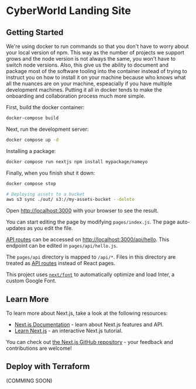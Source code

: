 # CyberWorld Landing Site

## Getting Started

We're using docker to run commands so that you don't have to worry about your local version of npm. This way 
as the number of projects we support grows and the node version is not always the same, you won't have to switch
node versions. Also, this give us the ability to document and package most of the software tooling into the container
instead of trying to instruct you on how to install it on your machine because who knows what all the nuances are
on your machine, espeacially if you have multiple development machines. Putting it all in docker tends to make the 
onboarding and collaboration process much more simple.

First, build the docker container:
```bash
docker-compose build
```

Next, run the development server:
```bash
docker compose up -d
```

Installing a package:
```bash
docker compose run nextjs npm install mypackage/nameyo
```

Finally, when you finish shut it down:
```bash
docker compose stop
```

```bash
# Deploying assets to a bucket
aws s3 sync ./out/ s3://my-assets-bucket --delete
```

Open [http://localhost:3000](http://localhost:3000) with your browser to see the result.

You can start editing the page by modifying `pages/index.js`. The page auto-updates as you edit the file.

[API routes](https://nextjs.org/docs/api-routes/introduction) can be accessed on [http://localhost:3000/api/hello](http://localhost:3000/api/hello). This endpoint can be edited in `pages/api/hello.js`.

The `pages/api` directory is mapped to `/api/*`. Files in this directory are treated as [API routes](https://nextjs.org/docs/api-routes/introduction) instead of React pages.

This project uses [`next/font`](https://nextjs.org/docs/basic-features/font-optimization) to automatically optimize and load Inter, a custom Google Font.

## Learn More

To learn more about Next.js, take a look at the following resources:

- [Next.js Documentation](https://nextjs.org/docs) - learn about Next.js features and API.
- [Learn Next.js](https://nextjs.org/learn) - an interactive Next.js tutorial.

You can check out [the Next.js GitHub repository](https://github.com/vercel/next.js/) - your feedback and contributions are welcome!

## Deploy with Terraform
(COMMING SOON)
